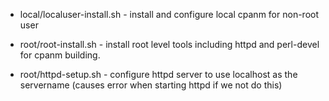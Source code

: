 * local/localuser-install.sh - install and configure local cpanm for non-root user

* root/root-install.sh - install root level tools including httpd and perl-devel for cpanm building.

* root/httpd-setup.sh - configure httpd server to use localhost as the servername (causes error when starting httpd if we not do this)
